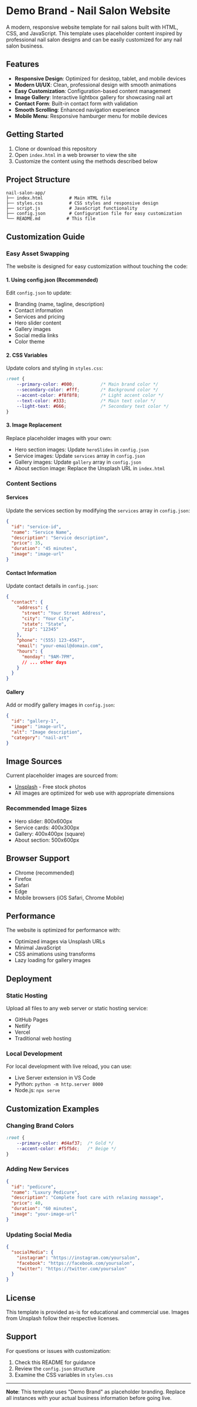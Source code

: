 # Demo Brand - Nail Salon Website

A modern, responsive website template for nail salons built with HTML, CSS, and JavaScript. This template uses placeholder content inspired by professional nail salon designs and can be easily customized for any nail salon business.

## Features

- **Responsive Design**: Optimized for desktop, tablet, and mobile devices
- **Modern UI/UX**: Clean, professional design with smooth animations
- **Easy Customization**: Configuration-based content management
- **Image Gallery**: Interactive lightbox gallery for showcasing nail art
- **Contact Form**: Built-in contact form with validation
- **Smooth Scrolling**: Enhanced navigation experience
- **Mobile Menu**: Responsive hamburger menu for mobile devices

## Getting Started

1. Clone or download this repository
2. Open `index.html` in a web browser to view the site
3. Customize the content using the methods described below

## Project Structure

```
nail-salon-app/
├── index.html          # Main HTML file
├── styles.css          # CSS styles and responsive design
├── script.js           # JavaScript functionality
├── config.json         # Configuration file for easy customization
└── README.md          # This file
```

## Customization Guide

### Easy Asset Swapping

The website is designed for easy customization without touching the code:

#### 1. Using config.json (Recommended)

Edit `config.json` to update:
- Branding (name, tagline, description)
- Contact information
- Services and pricing
- Hero slider content
- Gallery images
- Social media links
- Color theme

#### 2. CSS Variables

Update colors and styling in `styles.css`:

```css
:root {
    --primary-color: #000;          /* Main brand color */
    --secondary-color: #fff;        /* Background color */
    --accent-color: #f8f8f8;        /* Light accent color */
    --text-color: #333;             /* Main text color */
    --light-text: #666;             /* Secondary text color */
}
```

#### 3. Image Replacement

Replace placeholder images with your own:
- Hero section images: Update `heroSlides` in `config.json`
- Service images: Update `services` array in `config.json`
- Gallery images: Update `gallery` array in `config.json`
- About section image: Replace the Unsplash URL in `index.html`

### Content Sections

#### Services
Update the services section by modifying the `services` array in `config.json`:

```json
{
  "id": "service-id",
  "name": "Service Name",
  "description": "Service description",
  "price": 35,
  "duration": "45 minutes",
  "image": "image-url"
}
```

#### Contact Information
Update contact details in `config.json`:

```json
{
  "contact": {
    "address": {
      "street": "Your Street Address",
      "city": "Your City",
      "state": "State",
      "zip": "12345"
    },
    "phone": "(555) 123-4567",
    "email": "your-email@domain.com",
    "hours": {
      "monday": "9AM-7PM",
      // ... other days
    }
  }
}
```

#### Gallery
Add or modify gallery images in `config.json`:

```json
{
  "id": "gallery-1",
  "image": "image-url",
  "alt": "Image description",
  "category": "nail-art"
}
```

## Image Sources

Current placeholder images are sourced from:
- [Unsplash](https://unsplash.com) - Free stock photos
- All images are optimized for web use with appropriate dimensions

### Recommended Image Sizes

- Hero slider: 800x600px
- Service cards: 400x300px  
- Gallery: 400x400px (square)
- About section: 500x600px

## Browser Support

- Chrome (recommended)
- Firefox
- Safari
- Edge
- Mobile browsers (iOS Safari, Chrome Mobile)

## Performance

The website is optimized for performance with:
- Optimized images via Unsplash URLs
- Minimal JavaScript
- CSS animations using transforms
- Lazy loading for gallery images

## Deployment

### Static Hosting
Upload all files to any web server or static hosting service:
- GitHub Pages
- Netlify
- Vercel
- Traditional web hosting

### Local Development
For local development with live reload, you can use:
- Live Server extension in VS Code
- Python: `python -m http.server 8000`
- Node.js: `npx serve`

## Customization Examples

### Changing Brand Colors
```css
:root {
    --primary-color: #d4af37;  /* Gold */
    --accent-color: #f5f5dc;   /* Beige */
}
```

### Adding New Services
```json
{
  "id": "pedicure",
  "name": "Luxury Pedicure",
  "description": "Complete foot care with relaxing massage",
  "price": 40,
  "duration": "60 minutes",
  "image": "your-image-url"
}
```

### Updating Social Media
```json
{
  "socialMedia": {
    "instagram": "https://instagram.com/yoursalon",
    "facebook": "https://facebook.com/yoursalon",
    "twitter": "https://twitter.com/yoursalon"
  }
}
```

## License

This template is provided as-is for educational and commercial use. Images from Unsplash follow their respective licenses.

## Support

For questions or issues with customization:
1. Check this README for guidance
2. Review the `config.json` structure
3. Examine the CSS variables in `styles.css`

---

**Note**: This template uses "Demo Brand" as placeholder branding. Replace all instances with your actual business information before going live.